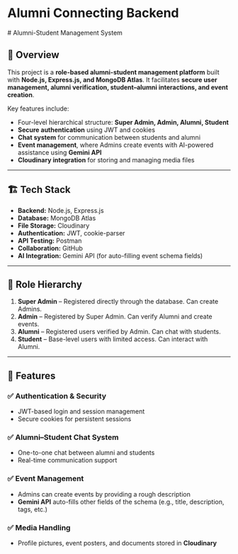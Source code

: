 <h1>Alumni Connecting Backend</h1>
# Alumni-Student Management System

## 📌 Overview
This project is a **role-based alumni-student management platform** built with **Node.js, Express.js, and MongoDB Atlas**. It facilitates **secure user management, alumni verification, student–alumni interactions, and event creation**.  

Key features include:
- Four-level hierarchical structure: **Super Admin, Admin, Alumni, Student**  
- **Secure authentication** using JWT and cookies  
- **Chat system** for communication between students and alumni  
- **Event management**, where Admins create events with AI-powered assistance using **Gemini API**  
- **Cloudinary integration** for storing and managing media files  

---

## 🏗️ Tech Stack
- **Backend:** Node.js, Express.js  
- **Database:** MongoDB Atlas  
- **File Storage:** Cloudinary  
- **Authentication:** JWT, cookie-parser  
- **API Testing:** Postman  
- **Collaboration:** GitHub  
- **AI Integration:** Gemini API (for auto-filling event schema fields)  

---

## 🔑 Role Hierarchy
1. **Super Admin** – Registered directly through the database. Can create Admins.  
2. **Admin** – Registered by Super Admin. Can verify Alumni and create events.  
3. **Alumni** – Registered users verified by Admin. Can chat with students.  
4. **Student** – Base-level users with limited access. Can interact with Alumni.  

---

## 💬 Features
### ✅ Authentication & Security
- JWT-based login and session management  
- Secure cookies for persistent sessions  

### ✅ Alumni–Student Chat System
- One-to-one chat between alumni and students  
- Real-time communication support  

### ✅ Event Management
- Admins can create events by providing a rough description  
- **Gemini API** auto-fills other fields of the schema (e.g., title, description, tags, etc.)  

### ✅ Media Handling
- Profile pictures, event posters, and documents stored in **Cloudinary**  
